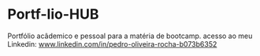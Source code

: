 # Portf-lio-HUB
 Portfólio acâdemico e pessoal para a matéria de bootcamp.
 acesso ao meu Linkedin: www.linkedin.com/in/pedro-oliveira-rocha-b073b6352    
